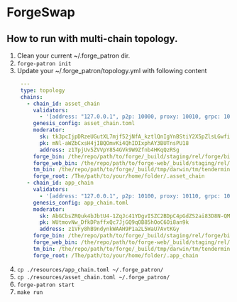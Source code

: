 # ForgeSwap

## How to run with multi-chain topology.

  1. Clean your current ~/.forge_patron dir.
  2. `forge-patron init`
  3. Update your ~/.forge_patron/topology.yml with following content
     ```yml
      ---
      type: topology
      chains:
        - chain_id: asset_chain
          validators:
            - '[address: "127.0.0.1", p2p: 10000, proxy: 10010, grpc: 10020, tm_rpc: 10030, tm_grpc: 10040, ipfs_swarm: 10050, ipfs_api: 10060, ipfs_gateway: 10070, web: 8310, moniker: "asset_chain0"]'
          genesis_config: asset_chain.toml
          moderator:
            sk: tk3pcIjpDRzeUGutXL7mjf52jNfA_kztlQnIgYnBStiY2X5pZlsLGwfiMgFA6a8qLhCEgMjGmEBjcFROew9TXw
            pk: mNl-aWZbCxsH4jIBQOmvKi4QhIDIxphAY3BUTnsPU18
            address: z1TpjUv5ZVVpY854GVk9W9Zfnb4HKqQzRSg
          forge_bin: /the/repo/path/to/forge/_build/staging/rel/forge/bin/forge
          forge_web_bin: /the/repo/path/to/forge-web/_build/staging/rel/forge_web/bin/forge_web
          tm_bin: /the/repo/path/to/forge/_build/tmp/darwin/tm/tendermint
          forge_root: /The/path/to/your/home/folder/.asset_chain
        - chain_id: app_chain
          validators:
            - '[address: "127.0.0.1", p2p: 10100, proxy: 10110, grpc: 10120, tm_rpc: 10130, tm_grpc: 10140, ipfs_swarm: 10150, ipfs_api: 10160, ipfs_gateway: 10170, web: 8410, moniker: "app_chain0"]'
          genesis_config: app_chain.toml
          moderator:
            sk: AbGCbsZRQuk4bJbtU4-1ZqJc41YDgvISZC2BDpC4pGdZS2ai83D8N-QM9p9_FBzsmMZD2o4HzmE6gLo6Lxqf2Q
            pk: WUtmovNw_DfkDPaffxQc7JjGQ9qOB85hOoC6Oi8an9k
            address: z1VFy8hB9ndynkWAAH9P1a2L5WaU7AvtKGy
          forge_bin: /the/repo/path/to/forge/_build/staging/rel/forge/bin/forge
          forge_web_bin: /the/repo/path/to/forge-web/_build/staging/rel/forge_web/bin/forge_web
          tm_bin: /the/repo/path/to/forge/_build/tmp/darwin/tm/tendermint
          forge_root: /The/path/to/your/home/folder/.app_chain
     ```
  4. `cp ./resources/app_chain.toml ~/.forge_patron/`
  5. `cp ./resources/asset_chain.toml ~/.forge_patron/`
  6. `forge-patron start`
  7. `make run`